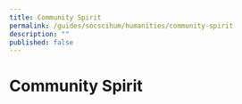 ```yaml
---
title: Community Spirit
permalink: /guides/socscihum/humanities/community-spirit
description: ""
published: false
---
```

# Community Spirit